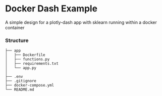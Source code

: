 # Docker Dash Example
A simple design for a plotly-dash app with sklearn running within a docker container



### Structure
```
├── app
│   ├── Dockerfile
│   ├── functions.py
│   ├── requirements.txt
│   └── app.py
│       
├── .env
├── .gitignore
├── docker-compose.yml
└── README.md
```